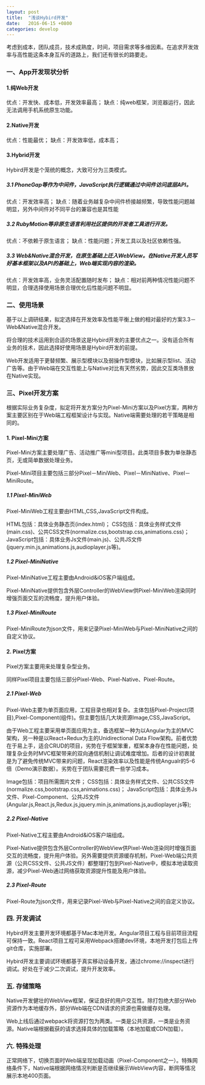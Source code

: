 ```yaml
---
layout: post
title:  "浅谈Hybird开发"
date:   2016-06-15 +0800
categories: develop
---
```

考虑到成本，团队成员，技术成熟度，时间，项目需求等多维因素。在追求开发效率与高性能这条本身互斥的道路上，我们还有很长的路要走。

### 一、App开发现状分析

#### 1.纯Web开发

优点：开发快、成本低，开发效率最高；
缺点：纯web框架，浏览器运行，因此无法调用手机系统原生功能。

#### 2.Native开发

优点：性能最优；
缺点：开发效率低，成本高；

#### 3.Hybrid开发

Hybird开发是个笼统的概念，大致可分为三类模式。

##### 3.1 PhoneGap等作为中间件，JavaScript执行逻辑通过中间件访问底层API。
优点：开发效率高；
缺点：随着业务越复杂中间件桥接越频繁，导致性能问题越明显，另外中间件对不同平台的兼容也是其性能

##### 3.2 RubyMotion等非原生语言利用社区提供的开发者工具进行开发。
优点：不依赖于原生语言；
缺点：性能问题；开发工具以及社区依赖性强。

##### 3.3 Web&Native混合开发，在原生基础上迁入WebView。在Native开发人员写好基本框架以及API的基础上，Web端实现内容的渲染。
优点：开发效率高，业务灵活配置随时发布；
缺点：相对前两种情况性能问题不明显，合理选择使用场景合理优化后性能问题不明显。

### 二、使用场景

基于以上调研结果，拟定选择在开发效率及性能平衡上做的相对最好的方案3.3－Web&Native混合开发。

将合理的技术运用到合适的场景这是Hybird开发的主要优点之一。没有适合所有业务的技术，因此选择好使用场景是Hybird开发的前提。

Web开发适用于更替频繁、展示型模块以及弱操作型模块，比如展示型list、活动广告等。由于Web端在交互性能上与Native对比有天然劣势，因此交互类场景放在Native实现。

### 三、Pixel开发方案

根据实际业务复杂度，拟定将开发方案分为Pixel-Mini方案以及Pixel方案，两种方案主要区别在于Web端工程框架设计与实现。Native端需要处理的若干策略是相同的。

#### 1. Pixel-Mini方案

Pixel-Mini方案主要处理广告、活动推广等mini型项目。此类项目多数为单张静态页，无或简单数据处理业务。

Pixel-Mini项目主要包括三部分Pixel－MiniWeb、Pixel－MiniNative、Pixel－MiniRoute。

##### 1.1 Pixel-MiniWeb

Pixel-MiniWeb工程主要由HTML,CSS,JavaScript文件构成。

HTML包括：具体业务静态页(index.html)；
CSS包括：具体业务样式文件(main.css)、公共CSS文件(normalize.css,bootstrap.css,animations.css)；
JavaScript包括：具体业务Js文件(main.js)、公共JS文件(jquery.min.js,animations.js,audioplayer.js等)。

##### 1.2 Pixel-MiniNative

Pixel-MiniNative工程主要由Android&iOS客户端组成。

Pixel-MiniNative提供包含外层Controller的WebView供Pixel-MiniWeb渲染同时增强页面交互的流畅度，提升用户体验。

##### 1.3 Pixel-MiniRoute

Pixel-MiniRoute为json文件，用来记录Pixel-MiniWeb与Pixel-MiniNative之间的自定义协议。

#### 2. Pixel方案

Pixel方案主要用来处理复杂型业务。

同样Pixel项目主要包括三部分Pixel-Web、Pixel-Native、Pixel-Route。

##### 2.1 Pixel-Web

Pixel-Web主要为单页面应用，工程目录也相对复杂。主体包括Pixel-Project(项目),Pixel-Component(组件)。但主要包括几大块资源Image,CSS,JavaScript。

由于Web工程主要采用单页面应用为主，备选框架一种为以Angular为主的MVC架构，另一种是以React+Redux为主的Unidirectional Data Flow架构。前者优势在于易上手，适合CRUD的项目，劣势在于框架笨重，框架本身存在性能问题，处理复杂业务时MVC框架带来的双向通信机制让调试难度增加。后者的设计初衷就是为了避免传统MVC带来的问题，React渲染效率以及性能是传统Angualr的5-6倍（Demo演示数据）。劣势在于团队需要花费一些学习成本。

Image包括：项目所需图片文件；
CSS包括：具体业务样式文件、公共CSS文件(normalize.css,bootstrap.css,animations.css)；
JavaScript包括：具体业务Js文件、Pixel-Component、公共JS文件(Angular.js,React.js,Redux.js,jquery.min.js,animations.js,audioplayer.js等);

##### 2.2 Pixel-Native

Pixel-Native工程主要由Android&iOS客户端组成。

Pixel-Native提供包含外层Controller的WebView供Pixel-Web渲染同时增强页面交互的流畅度，提升用户体验。另外需要提供资源缓存机制，Pixel-Web端公共资源（公共CSS文件、公共JS文件）都整理打包到Pixel-Native中，模拟本地读取资源，减少Pixel-Web通过网络获取资源提升性能及用户体验。

##### 2.3 Pixel-Route

Pixel-Route为json文件，用来记录Pixel-Web与Pixel-Native之间的自定义协议。

### 四. 开发调试

Hybird开发主要开发环境都基于Mac本地开发。Angular项目工程与目前项目流程可保持一致。React项目工程可采用Webpack搭建dev环境，本地开发打包后上传git仓库，实施部署。

Hybird开发主要调试环境都基于真实移动设备开发，通过chrome://inspect进行调试。好处在于减少二次调试，提升开发效率。

### 五. 存储策略

Native开发健壮的WebView框架，保证良好的用户交互性。除打包绝大部分Web资源作为本地缓存外，部分Web端在CDN请求的资源也需做缓存处理。

Web上线后通过webpack将资源打包为两类。一类是公共资源，一类是业务资源。Native端根据截获的请求选择具体的加载策略（本地加载或CDN加载）。

### 六. 特殊处理

正常网络下，切换页面时Web端呈现加载动画（Pixel-Component之一）。特殊网络条件下，Native端根据网络情况判断是否继续展示WebView内容，断网等情况展示本地400页面。